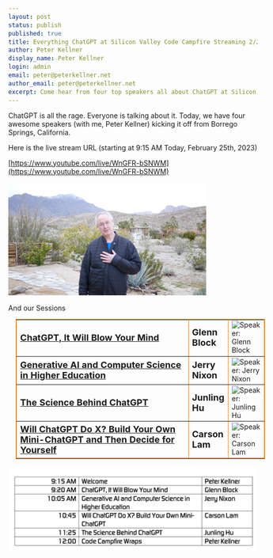 ```yaml
---
layout: post
status: publish
published: true
title: Everything ChatGPT at Silicon Valley Code Campfire Streaming 2/25/23
author: Peter Kellner
display_name: Peter Kellner
login: admin
email: peter@peterkellner.net
author_email: peter@peterkellner.net
excerpt: Come hear from four top speakers all about ChatGPT at Silicon Valley Code Campfire. A live streamed event happening on YouTube
---
```


ChatGPT is all the rage. Everyone is talking about it.  Today, we have four awesome speakers (with me, Peter Kellner) kicking it off from Borrego Springs, California.

Here is the live stream URL (starting at 9:15 AM Today, February 25th, 2023)


[https://www.youtube.com/live/WnGFR-bSNWM](https://www.youtube.com/live/WnGFR-bSNWM)


![](/assets/posts/2023-02-25/peter-in-desert.png)

And our Sessions

<table style = 'MARGIN-LEFT: 3%' borderColor=#ff8000 cellSpacing=0 cellPadding=7 width='90%' border=1><TBODY>
<TR>
<TD width=356><A
href='https://www.siliconvalley-codecamp.com/Session/campfire-1002/chatgpt-it-will-blow-your-mind'><B><FONT
size=4>ChatGPT, It Will Blow Your Mind</FONT></B></A></TD>
<TD><FONT size=4><B>Glenn Block</B></FONT></TD>
<TD><IMG alt='Speaker: Glenn Block'
src='https://www.siliconvalley-codecamp.com/attendeeimage/48196.jpg?format=jpg&width=40&Height=40&scale=both&mode=pad&Bgcolor=F6F4F6'></TD></TR>

<TR>
<TD width=356><A
href='https://www.siliconvalley-codecamp.com/Session/campfire-1002/generative-ai-and-computer-science-in-higher-education'><B><FONT
size=4>Generative AI and Computer Science in Higher Education</FONT></B></A></TD>
<TD><FONT size=4><B>Jerry Nixon</B></FONT></TD>
<TD><IMG alt='Speaker: Jerry Nixon'
src='https://www.siliconvalley-codecamp.com/attendeeimage/11370.jpg?format=jpg&width=40&Height=40&scale=both&mode=pad&Bgcolor=F6F4F6'></TD></TR>

<TR>
<TD width=356><A
href='https://www.siliconvalley-codecamp.com/Session/campfire-1002/the-science-behind-chatgpt'><B><FONT
size=4>The Science Behind ChatGPT</FONT></B></A></TD>
<TD><FONT size=4><B>Junling Hu</B></FONT></TD>
<TD><IMG alt='Speaker: Junling Hu'
src='https://www.siliconvalley-codecamp.com/attendeeimage/48198.jpg?format=jpg&width=40&Height=40&scale=both&mode=pad&Bgcolor=F6F4F6'></TD></TR>

<TR>
<TD width=356><A
href='https://www.siliconvalley-codecamp.com/Session/campfire-1002/will-chatgpt-do-x-build-your-own-mini-chatgpt-and-then-decide-for-yourself'><B><FONT
size=4>Will ChatGPT Do X? Build Your Own Mini-ChatGPT and Then Decide for Yourself</FONT></B></A></TD>
<TD><FONT size=4><B>Carson Lam</B></FONT></TD>
<TD><IMG alt='Speaker: Carson Lam'
src='https://www.siliconvalley-codecamp.com/attendeeimage/48197.jpg?format=jpg&width=40&Height=40&scale=both&mode=pad&Bgcolor=F6F4F6'></TD></TR>
</TBODY>
</table>


![](/assets/posts/2023-02-25/schedule.png)